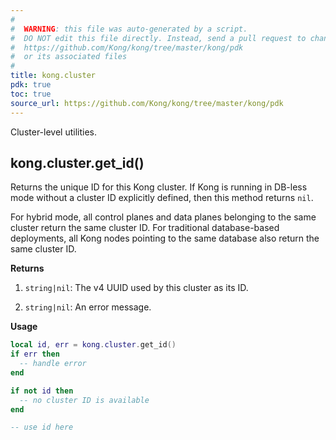 ```yaml
---
#
#  WARNING: this file was auto-generated by a script.
#  DO NOT edit this file directly. Instead, send a pull request to change
#  https://github.com/Kong/kong/tree/master/kong/pdk
#  or its associated files
#
title: kong.cluster
pdk: true
toc: true
source_url: https://github.com/Kong/kong/tree/master/kong/pdk
---
```


<!--vale off-->

Cluster-level utilities.



## kong.cluster.get_id()

Returns the unique ID for this Kong cluster.  If Kong
 is running in DB-less mode without a cluster ID explicitly defined,
 then this method returns `nil`.

 For hybrid mode, all control planes and data planes belonging to the same
 cluster return the same cluster ID. For traditional database-based
 deployments, all Kong nodes pointing to the same database also return
 the same cluster ID.


**Returns**

1.  `string|nil`:  The v4 UUID used by this cluster as its ID.

1.  `string|nil`:  An error message.


**Usage**

``` lua
local id, err = kong.cluster.get_id()
if err then
  -- handle error
end

if not id then
  -- no cluster ID is available
end

-- use id here
```
